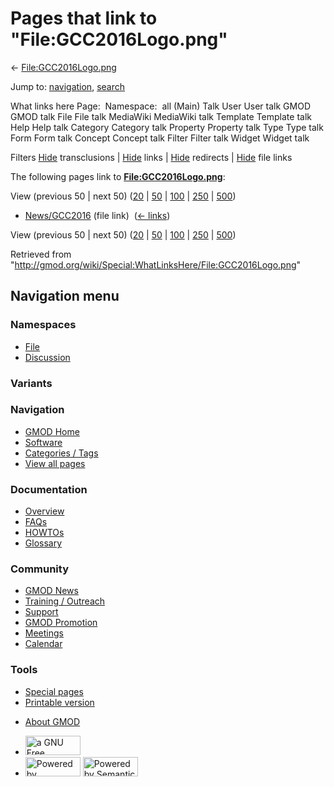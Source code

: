 <div id="mw-page-base" class="noprint">

</div>

<div id="mw-head-base" class="noprint">

</div>

<div id="content" class="mw-body" role="main">

<span id="top"></span>

<div id="mw-js-message" style="display:none;">

</div>



# <span dir="auto">Pages that link to "File:GCC2016Logo.png"</span>

<div id="bodyContent">

<div id="contentSub">

←
[File:GCC2016Logo.png](/wiki/File:GCC2016Logo.png "File:GCC2016Logo.png")

</div>

<div id="jump-to-nav" class="mw-jump">

Jump to: [navigation](#mw-navigation), [search](#p-search)

</div>

<div id="mw-content-text">

What links here Page:  Namespace:  all (Main) Talk User User talk GMOD
GMOD talk File File talk MediaWiki MediaWiki talk Template Template talk
Help Help talk Category Category talk Property Property talk Type Type
talk Form Form talk Concept Concept talk Filter Filter talk Widget
Widget talk

Filters
[Hide](/mediawiki/index.php?title=Special:WhatLinksHere/File:GCC2016Logo.png&hidetrans=1 "Special:WhatLinksHere/File:GCC2016Logo.png")
transclusions \|
[Hide](/mediawiki/index.php?title=Special:WhatLinksHere/File:GCC2016Logo.png&hidelinks=1 "Special:WhatLinksHere/File:GCC2016Logo.png")
links \|
[Hide](/mediawiki/index.php?title=Special:WhatLinksHere/File:GCC2016Logo.png&hideredirs=1 "Special:WhatLinksHere/File:GCC2016Logo.png")
redirects \|
[Hide](/mediawiki/index.php?title=Special:WhatLinksHere/File:GCC2016Logo.png&hideimages=1 "Special:WhatLinksHere/File:GCC2016Logo.png")
file links

The following pages link to
**[File:GCC2016Logo.png](/wiki/File:GCC2016Logo.png "File:GCC2016Logo.png")**:

View (previous 50 \| next 50)
([20](/mediawiki/index.php?title=Special:WhatLinksHere/File:GCC2016Logo.png&limit=20 "Special:WhatLinksHere/File:GCC2016Logo.png")
\|
[50](/mediawiki/index.php?title=Special:WhatLinksHere/File:GCC2016Logo.png&limit=50 "Special:WhatLinksHere/File:GCC2016Logo.png")
\|
[100](/mediawiki/index.php?title=Special:WhatLinksHere/File:GCC2016Logo.png&limit=100 "Special:WhatLinksHere/File:GCC2016Logo.png")
\|
[250](/mediawiki/index.php?title=Special:WhatLinksHere/File:GCC2016Logo.png&limit=250 "Special:WhatLinksHere/File:GCC2016Logo.png")
\|
[500](/mediawiki/index.php?title=Special:WhatLinksHere/File:GCC2016Logo.png&limit=500 "Special:WhatLinksHere/File:GCC2016Logo.png"))

- [News/GCC2016](/wiki/News/GCC2016 "News/GCC2016") (file link) ‎
  <span class="mw-whatlinkshere-tools">([←
  links](/mediawiki/index.php?title=Special:WhatLinksHere&target=News%2FGCC2016 "Special:WhatLinksHere"))</span>

View (previous 50 \| next 50)
([20](/mediawiki/index.php?title=Special:WhatLinksHere/File:GCC2016Logo.png&limit=20 "Special:WhatLinksHere/File:GCC2016Logo.png")
\|
[50](/mediawiki/index.php?title=Special:WhatLinksHere/File:GCC2016Logo.png&limit=50 "Special:WhatLinksHere/File:GCC2016Logo.png")
\|
[100](/mediawiki/index.php?title=Special:WhatLinksHere/File:GCC2016Logo.png&limit=100 "Special:WhatLinksHere/File:GCC2016Logo.png")
\|
[250](/mediawiki/index.php?title=Special:WhatLinksHere/File:GCC2016Logo.png&limit=250 "Special:WhatLinksHere/File:GCC2016Logo.png")
\|
[500](/mediawiki/index.php?title=Special:WhatLinksHere/File:GCC2016Logo.png&limit=500 "Special:WhatLinksHere/File:GCC2016Logo.png"))

</div>

<div class="printfooter">

Retrieved from
"<http://gmod.org/wiki/Special:WhatLinksHere/File:GCC2016Logo.png>"

</div>

<div id="catlinks" class="catlinks catlinks-allhidden">

</div>

<div class="visualClear">

</div>

</div>

</div>

<div id="mw-navigation">

## Navigation menu

<div id="mw-head">



<div id="left-navigation">

<div id="p-namespaces" class="vectorTabs" role="navigation"
aria-labelledby="p-namespaces-label">

### Namespaces

- <span id="ca-nstab-image"><a href="/wiki/File:GCC2016Logo.png" accesskey="c"
  title="View the file page [c]">File</a></span>
- <span id="ca-talk"><a
  href="/mediawiki/index.php?title=File_talk:GCC2016Logo.png&amp;action=edit&amp;redlink=1"
  accesskey="t"
  title="Discussion about the content page [t]">Discussion</a></span>

</div>

<div id="p-variants" class="vectorMenu emptyPortlet" role="navigation"
aria-labelledby="p-variants-label">

### 

### Variants[](#)

<div class="menu">

</div>

</div>

</div>

<div id="right-navigation">





</div>



</div>

</div>

</div>

<div id="mw-panel">

<div id="p-logo" role="banner">

<a href="/wiki/Main_Page"
style="background-image: url(http://gmod.org/images/GMOD-cogs.png);"
title="Visit the main page"></a>

</div>

<div id="p-Navigation" class="portal" role="navigation"
aria-labelledby="p-Navigation-label">

### Navigation

<div class="body">

- <span id="n-GMOD-Home">[GMOD Home](/wiki/Main_Page)</span>
- <span id="n-Software">[Software](/wiki/GMOD_Components)</span>
- <span id="n-Categories-.2F-Tags">[Categories /
  Tags](/wiki/Categories)</span>
- <span id="n-View-all-pages">[View all
  pages](/wiki/Special:AllPages)</span>

</div>

</div>

<div id="p-Documentation" class="portal" role="navigation"
aria-labelledby="p-Documentation-label">

### Documentation

<div class="body">

- <span id="n-Overview">[Overview](/wiki/Overview)</span>
- <span id="n-FAQs">[FAQs](/wiki/Category:FAQ)</span>
- <span id="n-HOWTOs">[HOWTOs](/wiki/Category:HOWTO)</span>
- <span id="n-Glossary">[Glossary](/wiki/Glossary)</span>

</div>

</div>

<div id="p-Community" class="portal" role="navigation"
aria-labelledby="p-Community-label">

### Community

<div class="body">

- <span id="n-GMOD-News">[GMOD News](/wiki/GMOD_News)</span>
- <span id="n-Training-.2F-Outreach">[Training /
  Outreach](/wiki/Training_and_Outreach)</span>
- <span id="n-Support">[Support](/wiki/Support)</span>
- <span id="n-GMOD-Promotion">[GMOD
  Promotion](/wiki/GMOD_Promotion)</span>
- <span id="n-Meetings">[Meetings](/wiki/Meetings)</span>
- <span id="n-Calendar">[Calendar](/wiki/Calendar)</span>

</div>

</div>

<div id="p-tb" class="portal" role="navigation"
aria-labelledby="p-tb-label">

### Tools

<div class="body">

- <span id="t-specialpages"><a href="/wiki/Special:SpecialPages" accesskey="q"
  title="A list of all special pages [q]">Special pages</a></span>
- <span id="t-print"><a
  href="/mediawiki/index.php?title=Special:WhatLinksHere/File:GCC2016Logo.png&amp;printable=yes"
  rel="alternate" accesskey="p"
  title="Printable version of this page [p]">Printable version</a></span>

</div>

</div>

</div>

</div>

<div id="footer" role="contentinfo">

- <span id="footer-places-about">[About
  GMOD](/wiki/GMOD:About "GMOD:About")</span>

<!-- -->

- <span id="footer-copyrightico">[<img src="http://www.gnu.org/graphics/gfdl-logo-small.png" width="88"
  height="31" alt="a GNU Free Documentation License" />](http://www.gnu.org/licenses/fdl-1.3.html)</span>
- <span id="footer-poweredbyico">[<img src="/mediawiki/skins/common/images/poweredby_mediawiki_88x31.png"
  width="88" height="31" alt="Powered by MediaWiki" />](//www.mediawiki.org/)
  [<img
  src="/mediawiki/extensions/SemanticMediaWiki/includes/../resources/images/smw_button.png"
  width="88" height="31" alt="Powered by Semantic MediaWiki" />](https://www.semantic-mediawiki.org/wiki/Semantic_MediaWiki)</span>

<div style="clear:both">

</div>

</div>
